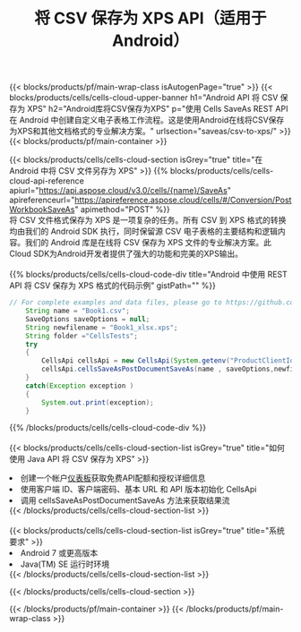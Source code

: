 ﻿---
title: 将 CSV 保存为 XPS API（适用于 Android）
description: 使用Aspose.Cells Cloud SDK for Android将CSV格式文件保存为XPS格式文件。
url: /zh/android/saveas/csv-to-xps/
---
{{< blocks/products/pf/main-wrap-class isAutogenPage="true" >}}
{{< blocks/products/cells/cells-cloud-upper-banner h1="Android API 将 CSV 保存为 XPS" h2="Android库将CSV保存为XPS" p="使用 Cells SaveAs REST API 在 Android 中创建自定义电子表格工作流程。这是使用Android在线将CSV保存为XPS和其他文档格式的专业解决方案。" urlsection="saveas/csv-to-xps/" >}}
{{< blocks/products/pf/main-container >}}

{{< blocks/products/cells/cells-cloud-section isGrey="true" title="在 Android 中将 CSV 文件另存为 XPS" >}}
{{% blocks/products/cells/cells-cloud-api-reference apiurl="https://api.aspose.cloud/v3.0/cells/{name}/SaveAs" apireferenceurl="https://apireference.aspose.cloud/cells/#/Conversion/PostWorkbookSaveAs" apimethod="POST" %}}
<br/>
将 CSV 文件格式保存为 XPS 是一项复杂的任务。所有 CSV 到 XPS 格式的转换均由我们的 Android SDK 执行，同时保留源 CSV 电子表格的主要结构和逻辑内容。我们的 Android 库是在线将 CSV 保存为 XPS 文件的专业解决方案。此Cloud SDK为Android开发者提供了强大的功能和完美的XPS输出。
<br/>
<br/>
{{% blocks/products/cells/cells-cloud-code-div title="Android 中使用 REST API 将 CSV 保存为 XPS 格式的代码示例" gistPath="" %}}
  
```java
// For complete examples and data files, please go to https://github.com/aspose-cells-cloud/aspose-cells-cloud-android/
    String name = "Book1.csv";
    SaveOptions saveOptions = null;
    String newfilename = "Book1_xlsx.xps";
    String folder ="CellsTests";
    try
    {
        CellsApi cellsApi = new CellsApi(System.getenv("ProductClientId"), System.getenv("ProductClientSecret"));
        cellsApi.cellsSaveAsPostDocumentSaveAs(name , saveOptions,newfilename,false,false,folder,null,null,null,true);                       
    }
    catch(Exception exception )
    {
        System.out.print(exception);
    }
```
  
{{% /blocks/products/cells/cells-cloud-code-div %}}
<br/>
<br/>
{{< blocks/products/cells/cells-cloud-section-list isGrey="true" title="如何使用 Java API 将 CSV 保存为 XPS" >}}
<li>创建一个帐户<a href="https://dashboard.aspose.cloud/">仪表板</a>获取免费API配额和授权详细信息</li>
<li>使用客户端 ID、客户端密码、基本 URL 和 API 版本初始化 CellsApi</li>
<li>调用 cellsSaveAsPostDocumentSaveAs 方法来获取结果流</li>
{{< /blocks/products/cells/cells-cloud-section-list >}}
<br/>
<br/>
{{< blocks/products/cells/cells-cloud-section-list isGrey="true" title="系统要求" >}}
<li>Android 7 或更高版本</li>
<li>Java(TM) SE 运行时环境</li>
{{< /blocks/products/cells/cells-cloud-section-list >}}

{{< /blocks/products/cells/cells-cloud-section >}}

{{< /blocks/products/pf/main-container >}}
{{< /blocks/products/pf/main-wrap-class >}}

